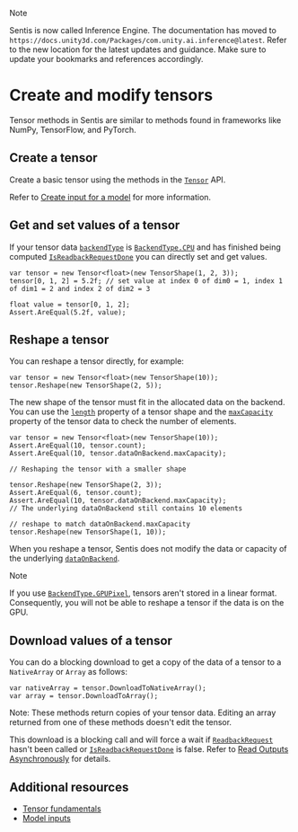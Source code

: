 > [!NOTE]
> Sentis is now called Inference Engine. The documentation has moved to `https://docs.unity3d.com/Packages/com.unity.ai.inference@latest`. Refer to the new location for the latest updates and guidance. Make sure to update your bookmarks and references accordingly.

# Create and modify tensors

Tensor methods in Sentis are similar to methods found in frameworks like NumPy, TensorFlow, and PyTorch.

## Create a tensor

Create a basic tensor using the methods in the [`Tensor`](xref:Unity.Sentis.Tensor) API.

Refer to [Create input for a model](create-an-input-tensor.md) for more information.

## Get and set values of a tensor

If your tensor data [`backendType`](xref:Unity.Sentis.ITensorData.backendType) is [`BackendType.CPU`](xref:Unity.Sentis.BackendType.CPU) and has finished being computed [`IsReadbackRequestDone`](xref:Unity.Sentis.Tensor.IsReadbackRequestDone*) you can directly set and get values.

```
var tensor = new Tensor<float>(new TensorShape(1, 2, 3));
tensor[0, 1, 2] = 5.2f; // set value at index 0 of dim0 = 1, index 1 of dim1 = 2 and index 2 of dim2 = 3

float value = tensor[0, 1, 2];
Assert.AreEqual(5.2f, value);
```

## Reshape a tensor

You can reshape a tensor directly, for example:

```
var tensor = new Tensor<float>(new TensorShape(10));
tensor.Reshape(new TensorShape(2, 5));
```

The new shape of the tensor must fit in the allocated data on the backend. You can use the [`length`](xref:Unity.Sentis.TensorShape.length) property of a tensor shape and the [`maxCapacity`](xref:Unity.Sentis.ITensorData.maxCapacity) property of the tensor data to check the number of elements.

```
var tensor = new Tensor<float>(new TensorShape(10));
Assert.AreEqual(10, tensor.count);
Assert.AreEqual(10, tensor.dataOnBackend.maxCapacity);

// Reshaping the tensor with a smaller shape

tensor.Reshape(new TensorShape(2, 3));
Assert.AreEqual(6, tensor.count);
Assert.AreEqual(10, tensor.dataOnBackend.maxCapacity);
// The underlying dataOnBackend still contains 10 elements

// reshape to match dataOnBackend.maxCapacity
tensor.Reshape(new TensorShape(1, 10));
```

When you reshape a tensor, Sentis does not modify the data or capacity of the underlying [`dataOnBackend`](xref:Unity.Sentis.Tensor.dataOnBackend).

> [!NOTE]
> If you use [`BackendType.GPUPixel`](xref:Unity.Sentis.BackendType.GPUPixel), tensors aren't stored in a linear format. Consequently, you will not be able to reshape a tensor if the data is on the GPU.

## Download values of a tensor

You can do a blocking download to get a copy of the data of a tensor to a `NativeArray` or `Array` as follows:

```
var nativeArray = tensor.DownloadToNativeArray();
var array = tensor.DownloadToArray();
```

Note: These methods return copies of your tensor data. Editing an array returned from one of these methods doesn't edit the tensor.

This download is a blocking call and will force a wait if [`ReadbackRequest`](xref:Unity.Sentis.Tensor.ReadbackRequest*) hasn't been called or [`IsReadbackRequestDone`](xref:Unity.Sentis.Tensor.IsReadbackRequestDone*) is false. Refer to [Read Outputs Asynchronously](read-output-async.md) for details.


## Additional resources

- [Tensor fundamentals](tensor-fundamentals.md)
- [Model inputs](models-concept.md#model-inputs)

